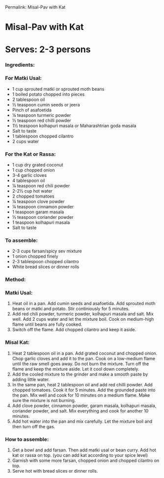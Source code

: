 Permalink: Misal-Pav with Kat

# Misal-Pav with Kat

# Serves: 2-3 persons

### Ingredients:
### For Matki Usal:
* 1 cup sprouted matki or sprouted moth beans
* 1 boiled potato chopped into pieces
* 2 tablespoon oil 
* ½ teaspoon cumin seeds or jeera
* Pinch of asafoetida
* ¼ teaspoon turmeric powder
* ½ teaspoon red chilli powder
* 1½ teaspoon kolhapuri masala or Maharashtrian goda masala
* Salt to taste
* 1 tablespoon chopped cilantro
* 2 cups water

### For the Kat or Rassa:
* 1 cup dry grated coconut
* 1 cup chopped onion
* 3-4 garlic cloves
* 4 tablespoon oil
* ¼ teaspoon red chili powder
* 2-2½ cup hot water
* 2 chopped tomatoes
* ¼ teaspoon clove powder
* ¼ teaspoon cinnamon powder
* 1 teaspoon garam masala
* ½ teaspoon coriander powder
* 1 teaspoon kolhapuri masala
* Salt to taste

### To assemble:
* 2-3 cups farsan/spicy sev mixture
* 1 onion chopped finely
* 2-3 tablespoon chopped cilantro
* White bread slices or dinner rolls

### Method:
### Matki Usal:
1. Heat oil in a pan. Add cumin seeds and asafoetida. Add sprouted moth beans or matki and potato. Stir continiously for 5 minutes. 
2. Add red chili powder, turmeric powder, kolhapuri masala and salt. Mix well. Add 2 cups water and let the mixture boil. Cook on medium-high flame until beans are fully cooked. 
3. Switch off the flame. Add chopped cilantro and keep it aside. 

### Misal Kat:
1. Heat 2 tablespoon oil in a pan. Add grated coconut and chopped onion. Chop garlic cloves and add it to the pan. Cook on a low-medium flame until the raw smell goes away. Do not burn the mixture. Turn off the flame and keep the mixture aside. Let it cool down completely. 
2. Add the cooled mixture to the grinder and make a smooth paste by adding little water. 
3. In the same pan, heat 2 tablespoon oil and add red chilli powder. Add chopped tomatoes. Cook it for 5 minutes. Add the grounded paste into the pan. Mix well and cook for 10 minutes on a medium flame. Make sure the mixture is not burning. 
4. Add clove powder, cinnamon powder, garam masala, kolhapuri masala, coriander powder, and salt. Mix everything and cook for another 10 minutes. 
5. Add hot water into the pan and mix carefully. Let the mixture boil and then turn off the gas. 

### How to assemble:
1. Get a bowl and add farsan. Then add matki usal or bean curry. Add hot kat or rassa on top. (you can add kat according to your spice level) 
2. Garnish with some more farsan, chopped onion and chopped cilantro on top.  
3. Serve hot with bread slices or dinner rolls. 